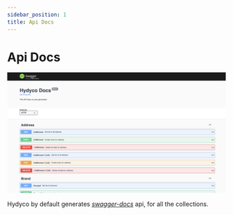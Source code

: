 ```yaml
---
sidebar_position: 1
title: Api Docs
---
```


# Api Docs

![hydyco-docs](https://raw.githubusercontent.com/iamrahultanwar/hydyco-preview/master/v1/6.png)

Hydyco by default generates _[swagger-docs](https://swagger.io)_ api, for all the collections.
